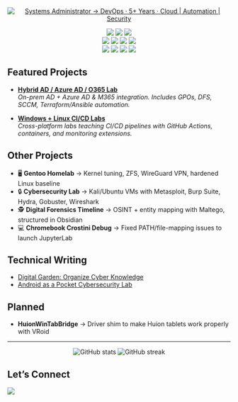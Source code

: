 <div align="center">
  <a href="https://linkedin.com/in/sam-t-a6706235b">
    <img
      src="https://readme-typing-svg.demolab.com?font=Fira%20Code&weight=600&size=24&pause=1000&color=4AF626&center=true&vCenter=true&width=600&lines=Systems%20Administrator%20%E2%86%92%20DevOps;5%2B%20Years%20Enterprise%20IT%20Experience;Cloud%20%7C%20Automation%20%7C%20Security"
      alt="Systems Administrator → DevOps · 5+ Years · Cloud | Automation | Security"
    />
  </a>
</div>

<p align="center">
  <!-- Enterprise & Cloud -->
  <img src="https://img.shields.io/badge/Windows%20Server-0078D6?style=for-the-badge&logo=windows&logoColor=white"/>
  <img src="https://img.shields.io/badge/Azure%20AD-0089D6?style=for-the-badge&logo=microsoftazure&logoColor=white"/>
  <img src="https://img.shields.io/badge/Microsoft%20365-D83B01?style=for-the-badge&logo=microsoft&logoColor=white"/>
  <br/>
  
  <!-- Automation & Infra -->
  <img src="https://img.shields.io/badge/Terraform-7B42BC?style=for-the-badge&logo=terraform&logoColor=white"/>
  <img src="https://img.shields.io/badge/Ansible-EE0000?style=for-the-badge&logo=ansible&logoColor=white"/>
  <img src="https://img.shields.io/badge/Docker-2496ED?style=for-the-badge&logo=docker&logoColor=white"/>
  <img src="https://img.shields.io/badge/PowerShell-5391FE?style=for-the-badge&logo=powershell&logoColor=white"/>
  <br/>
  
  <!-- Endpoint & Security -->
  <img src="https://img.shields.io/badge/Intune-0078D4?style=for-the-badge&logo=microsoftintune&logoColor=white"/>
  <img src="https://img.shields.io/badge/SCCM-0078D7?style=for-the-badge&logo=windows&logoColor=white"/>
  <img src="https://img.shields.io/badge/Okta-007DC1?style=for-the-badge&logo=okta&logoColor=white"/>
  <img src="https://img.shields.io/badge/OSINT-5A5A5A?style=for-the-badge"/>
</p>



## Featured Projects
- **[Hybrid AD / Azure AD / O365 Lab](https://github.com/iplaycomputer/hybrid-ad-azure-lab)**  
  _On-prem AD + Azure AD & M365 integration. Includes GPOs, DFS, SCCM, Terraform/Ansible automation._

- **[Windows + Linux CI/CD Labs](https://github.com/iplaycomputer/Platform-Building-Blocks-Windows-Linux-CI-CD-Labs)**  
  _Cross-platform labs teaching CI/CD pipelines with GitHub Actions, containers, and monitoring extensions._



##  Other Projects
- 🖥️ **Gentoo Homelab** → Kernel tuning, ZFS, WireGuard VPN, hardened Linux baseline  
- 🔒 **Cybersecurity Lab** → Kali/Ubuntu VMs with Metasploit, Burp Suite, Hydra, Gobuster, Wireshark  
- 🕵️ **Digital Forensics Timeline** → OSINT + entity mapping with Maltego, structured in Obsidian  
- 💻 **Chromebook Crostini Debug** → Fixed PATH/file-mapping issues to launch JupyterLab  



##  Technical Writing
- [Digital Garden: Organize Cyber Knowledge](https://www.linkedin.com/pulse/digital-garden-how-turn-scattered-notes-cyber-knowledge-sam-tindle-ew45e/)  
- [Android as a Pocket Cybersecurity Lab](https://www.linkedin.com/pulse/how-turn-your-android-pocket-cybersecurity-lab-termux-sam-tindle-s0tmc/)  



## Planned
- **HuionWinTabBridge** → Driver shim to make Huion tablets work properly with VRoid  

---

<p align="center">
  <img src="https://github-readme-stats.vercel.app/api?username=iplaycomputer&show_icons=true&theme=tokyonight" alt="GitHub stats" />
  <img src="https://github-readme-streak-stats.herokuapp.com/?user=iplaycomputer&theme=tokyonight" alt="GitHub streak" />
</p>



## Let’s Connect
<p>
  <a href="https://linkedin.com/in/sam-t-a6706235b">
    <img src="https://img.shields.io/badge/LinkedIn-Sam%20Tindle-blue?style=for-the-badge&logo=linkedin"/>
  </a>
</p>
